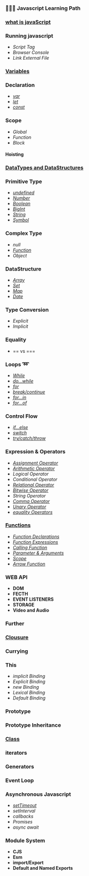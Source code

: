 ### :school::school::school: Javascript Learning Path 
### [what is javaScript](https://developer.mozilla.org/en-US/docs/Learn/Getting_started_with_the_web/JavaScript_basics#what_is_javascript)
### Running javascript
* *Script Tag*
* *Browser Console*
* *Link External File*  
### [Variables](https://developer.mozilla.org/en-US/docs/Glossary/Variable)
### Declaration
* [*var*](https://developer.mozilla.org/en-US/docs/Web/JavaScript/Reference/Statements/var)
* [*let*](https://developer.mozilla.org/en-US/docs/Web/JavaScript/Reference/Statements/let)
* [*const*](https://developer.mozilla.org/en-US/docs/Web/JavaScript/Reference/Statements/const)
### Scope
* *Global*
* *Function*
* *Block*
#### Hoisting
### [DataTypes and DataStructures](https://developer.mozilla.org/en-US/docs/Web/JavaScript/Data_structures)
### Primitive Type
* [*undefined*](https://developer.mozilla.org/en-US/docs/Glossary/undefined)
* [*Number*](https://developer.mozilla.org/en-US/docs/Glossary/Number)
* [*Boolean*](https://developer.mozilla.org/en-US/docs/Glossary/Boolean)
* [*BigInt*](https://developer.mozilla.org/en-US/docs/Glossary/BigInt)
* [*String*](https://developer.mozilla.org/en-US/docs/Glossary/String)
* [*Symbol*](https://developer.mozilla.org/en-US/docs/Glossary/Symbol)
### Complex Type
* *null*
* [*Function*](https://developer.mozilla.org/en-US/docs/Web/JavaScript/Reference/Global_Objects/Function)
* *Object*
### DataStructure
* [*Array*](https://developer.mozilla.org/en-US/docs/Web/JavaScript/Reference/Global_Objects/Array)
* [*Set*](https://developer.mozilla.org/en-US/docs/Web/JavaScript/Reference/Global_Objects/Set)
* [*Map*](https://developer.mozilla.org/en-US/docs/Web/JavaScript/Reference/Global_Objects/Map)
* [*Date*](https://developer.mozilla.org/en-US/docs/Web/JavaScript/Reference/Global_Objects/Date)
### Type Conversion
* *Explicit*
*  *Implicit*
### Equality
* == vs ===
### Loops :loop:
* [*While*](https://developer.mozilla.org/en-US/docs/Web/JavaScript/Reference/Statements/while)
* [*do...while*](https://developer.mozilla.org/en-US/docs/Web/JavaScript/Reference/Statements/do...while)
* [*for*](https://developer.mozilla.org/en-US/docs/Web/JavaScript/Reference/Statements/for)
* [*break/continue*](https://developer.mozilla.org/en-US/docs/Web/JavaScript/Reference/Statements/break)
* [*for...in*](https://developer.mozilla.org/en-US/docs/Web/JavaScript/Reference/Statements/for...in)
* [*for...of*](https://developer.mozilla.org/en-US/docs/Web/JavaScript/Reference/Statements/for...of)
### Control Flow
* [*if...else*](https://developer.mozilla.org/en-US/docs/Web/JavaScript/Reference/Statements/if...else)
* [*switch*](https://developer.mozilla.org/en-US/docs/Web/JavaScript/Reference/Statements/switch)
* [*try/catch/throw*](https://developer.mozilla.org/en-US/docs/Web/JavaScript/Reference/Statements/try...catch)
### Expression & Operators
* [*Assignment Operator*](https://developer.mozilla.org/en-US/docs/Web/JavaScript/Reference/Operators#assignment_operators)
* [*Arithmetic Operator*](https://developer.mozilla.org/en-US/docs/Web/JavaScript/Reference/Operators#arithmetic_operators)
* *Logical Operator*
* *Conditional Operator*
* [*Relational Operator*](https://developer.mozilla.org/en-US/docs/Web/JavaScript/Reference/Operators#relational_operators)
* [*Bitwise Operator*](https://developer.mozilla.org/en-US/docs/Web/JavaScript/Reference/Operators#bitwise_shift_operators)
* *String Operator*
* [*Comma Operator*](https://developer.mozilla.org/en-US/docs/Web/JavaScript/Reference/Operators#comma_operator)
* [*Unary Operator*](https://developer.mozilla.org/en-US/docs/Web/JavaScript/Reference/Operators#unary_operators)
* [*equality Operators*](https://developer.mozilla.org/en-US/docs/Web/JavaScript/Reference/Operators#equality_operators)
### [Functions](https://developer.mozilla.org/en-US/docs/Web/JavaScript/Guide/Functions)
* [*Function Declarations*](https://developer.mozilla.org/en-US/docs/Web/JavaScript/Guide/Functions#function_declarations)
* [*Function Expressions*](https://developer.mozilla.org/en-US/docs/Web/JavaScript/Guide/Functions#function_expressions)
* [*Calling Function*](https://developer.mozilla.org/en-US/docs/Web/JavaScript/Guide/Functions#calling_functions)
* [*Parameter & Arguments*](https://developer.mozilla.org/en-US/docs/Web/JavaScript/Guide/Functions#function_parameters)
* [*Scope*](https://developer.mozilla.org/en-US/docs/Web/JavaScript/Guide/Functions#function_scope)
* [*Arrow Function*](https://developer.mozilla.org/en-US/docs/Web/JavaScript/Reference/Functions/Arrow_functions)
### WEB API
* **DOM**
* **FECTH**
* **EVENT LISTENERS**
* **STORAGE**
* **Video and Audio**

### Further
### [Clousure](https://developer.mozilla.org/en-US/docs/Web/JavaScript/Guide/Functions#closures)
### Currying
### This
* *implicit Binding*
* *Explicit Binding*
* *new Binding*
* *Lexical Binding*
* *Default Binding*

### Prototype
### Prototype Inheritance
### [Class](https://developer.mozilla.org/en-US/docs/Web/JavaScript/Reference/Statements/class)
### iterators
### Generators
### Event Loop

### Asynchronous Javascript
* [*setTimeout*](https://developer.mozilla.org/en-US/docs/Web/API/WindowOrWorkerGlobalScope/setTimeout)
* *setInterval*
* *callbacks*
* *Promises*
* *async await*

### Module System
* **CJS**
* **Esm**
* **import/Export**
*  **Default and Named Exports**

